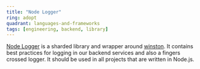 ```yaml
---
title: "Node Logger"
ring: adopt
quadrant: languages-and-frameworks
tags: [engineering, backend, library]
---
```

[Node Logger](https://github.com/Flaconi/lib-logger/tree/master/packages/node-logger) is a sharded library and wrapper around 
[winston](https://github.com/winstonjs/winston). It contains best practices for logging in our backend services and also
a fingers crossed logger. It should be used in all projects that are written in Node.js.

